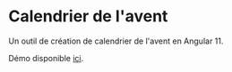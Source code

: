 # Calendrier de l'avent

Un outil de création de calendrier de l'avent en Angular 11.

Démo disponible [ici](https://ecalendrier.pvsc.fr).
